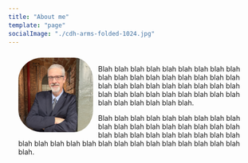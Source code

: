 ```yaml
---
title: "About me"
template: "page"
socialImage: "./cdh-arms-folded-1024.jpg"
---
```


<div style="padding: 10px; 
            margin: 10px;">
	<img src="cdh-arms-folded-1024.jpg" align="left" style="float:left;padding:0 10px 0 0; border-radius: 30%;" width="150px"/>
	<p>Blah blah blah blah blah blah blah blah blah blah blah blah blah blah blah blah blah blah blah blah blah blah blah blah blah blah blah blah blah blah blah blah blah blah blah blah blah blah blah blah blah blah.</p> 
	<p>Blah blah blah blah blah blah blah blah blah blah blah blah blah blah blah blah blah blah blah blah blah blah blah blah blah blah blah blah blah blah blah blah blah blah blah blah blah blah blah blah blah blah.</p> 
</div>
